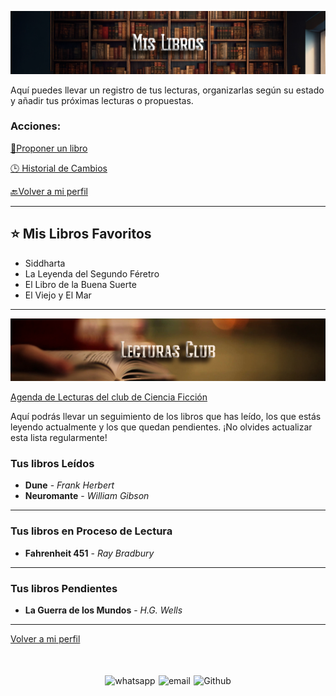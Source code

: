 ![Cabecera Mi Perfil](../imagenes/Cabeceras/MisLibrosCabe.jpg)

 Aquí puedes llevar un registro de tus lecturas, organizarlas según su estado y añadir tus próximas lecturas o propuestas.

### Acciones:

 [📖Proponer un libro](https://docs.google.com/forms/d/e/1FAIpQLSe7DZdqBgSqku0dTCAFIl6VhtBezWXjMu_E0ZwRBSoZ1RZNfQ/viewform)


 [🕒 Historial de Cambios](https://github.com/SantanaOlmo/ProyectoFinalEntornosPrivate/commits/usuario_DavidLazaro08/Usuarios/mi_carpeta/mis_libros.md?author=DavidLazaro08)



[🔙Volver a mi perfil](../mi_perfil.md)

---

## ⭐ Mis Libros Favoritos
-  Siddharta
-  La Leyenda del Segundo Féretro
-  El Libro de la Buena Suerte
-  El Viejo y El Mar


---
![Cabecera Mi Perfil](../imagenes/Cabeceras/LecturasCabecera.jpg)


[Agenda de Lecturas del club de Ciencia Ficción](../02_Clubes/Agenda%20de%20Lecturas/01%20Ag%20Lecturas%20-%20Club%20de%20Ciencia%20Ficción.md)

Aquí podrás llevar un seguimiento de los libros que has leído, los que estás leyendo actualmente y los que quedan pendientes. ¡No olvides actualizar esta lista regularmente!


### Tus libros Leídos



- **Dune** - *Frank Herbert* 
- **Neuromante** - *William Gibson*  
 

---

### Tus libros en Proceso de Lectura


- **Fahrenheit 451** - *Ray Bradbury* 


---

### Tus libros Pendientes


- **La Guerra de los Mundos** - *H.G. Wells*    


----

[ Volver a mi perfil](../mi_perfil.md)

<div style="display: flex; justify-content: space-between; align-items: center; margin-left: 30%;margin-right: 30%;margin-top: 50px">
  <img src="../imagenes/whatsapplogo.png" alt="whatsapp">
  <img src="../imagenes/emaillogopng.png" alt="email" >
  <img src="../imagenes/githublogopng.png" alt="Github">
</div>